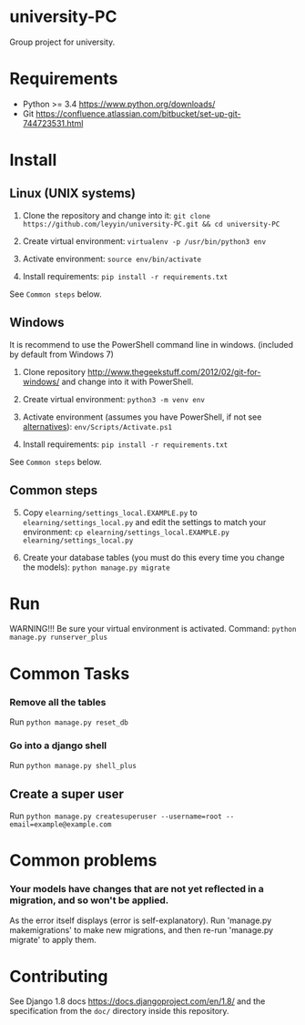 # university-PC
Group project for university.

# Requirements
- Python >= 3.4 https://www.python.org/downloads/
- Git https://confluence.atlassian.com/bitbucket/set-up-git-744723531.html

# Install
## Linux (UNIX systems)
1. Clone the repository and change into it:
`git clone https://github.com/leyyin/university-PC.git && cd university-PC`

2. Create virtual environment:
`virtualenv -p /usr/bin/python3 env`

3. Activate environment:
`source env/bin/activate`

4. Install requirements:
`pip install -r requirements.txt`

See `Common steps` below.

## Windows
It is recommend to use the PowerShell command line in windows. (included by default from Windows 7)

1. Clone repository http://www.thegeekstuff.com/2012/02/git-for-windows/ and change into it with PowerShell.
2. Create virtual environment:
`python3 -m venv env`

3. Activate environment (assumes you have PowerShell, if not see [alternatives](https://docs.python.org/3.4/library/venv.html#creating-virtual-environments)):
`env/Scripts/Activate.ps1`

4. Install requirements:
`pip install -r requirements.txt`

See `Common steps` below.

## Common steps
5. Copy `elearning/settings_local.EXAMPLE.py` to `elearning/settings_local.py` and edit the settings to match your 
environment:
`cp elearning/settings_local.EXAMPLE.py elearning/settings_local.py`

6. Create your database tables (you must do this every time you change the models):
`python manage.py migrate`

# Run
WARNING!!! Be sure your virtual environment is activated.
Command:
`python manage.py runserver_plus`

# Common Tasks
### Remove all the tables
Run `python manage.py reset_db`

### Go into a django shell
Run `python manage.py shell_plus` 

## Create a super user
Run `python manage.py createsuperuser --username=root --email=example@example.com`

# Common problems
###  Your models have changes that are not yet reflected in a migration, and so won't be applied.
As the error itself displays (error is self-explanatory).
Run 'manage.py makemigrations' to make new migrations, and then re-run 'manage.py migrate' to apply them.

# Contributing

See Django 1.8 docs https://docs.djangoproject.com/en/1.8/ and the specification from the `doc/` directory inside this 
repository.
